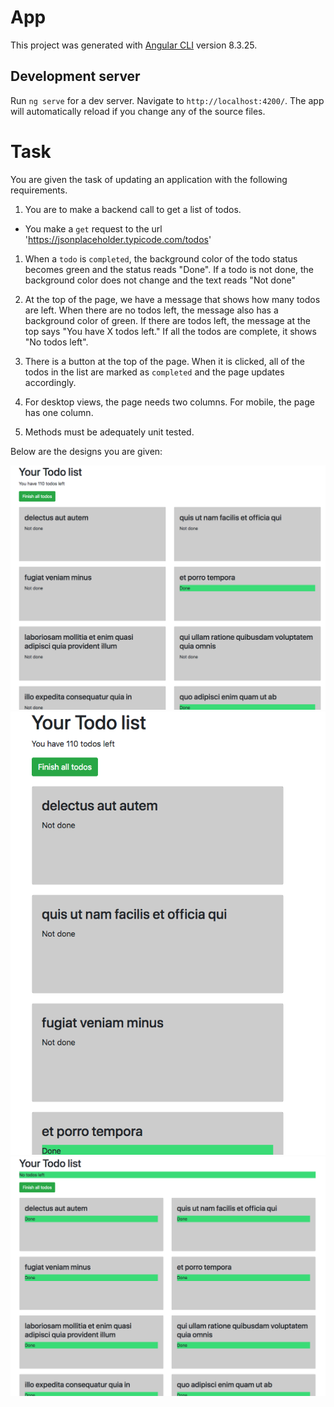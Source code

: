 # App

This project was generated with [Angular CLI](https://github.com/angular/angular-cli) version 8.3.25.

## Development server

Run `ng serve` for a dev server. Navigate to `http://localhost:4200/`. The app will automatically reload if you change any of the source files.


# Task

You are given the task of updating an application with the following requirements.

1. You are to make a backend call to get a list of todos.
  - You make a `get` request to the url 'https://jsonplaceholder.typicode.com/todos'

1. When a `todo` is `completed`, the background color of the todo status becomes green and the status reads "Done". If a todo is not done, the background color does not change and the text reads "Not done"

1. At the top of the page, we have a message that shows how many todos are left. When there are no todos left, the message also has a background color of green. If there are todos left, the message at the top says "You have X todos left." If all the todos are complete, it shows "No todos left".

1. There is a button at the top of the page. When it is clicked, all of the todos in the list are marked as `completed` and the page updates accordingly.

1. For desktop views, the page needs two columns. For mobile, the page has one column.

1. Methods must be adequately unit tested.

Below are the designs you are given:

![desktop-done](./src/assets/desktop-done.png)
![mobile-done](./src/assets/mobile-done.png)
![desktop-all-todos-done](./src/assets/desktop-done-no-todos.png)

